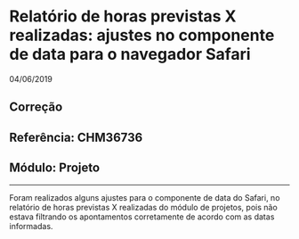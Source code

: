 # Relatório de horas previstas X realizadas: ajustes no componente de data para o navegador Safari
04/06/2019
## Correção
## Referência: CHM36736
## Módulo: Projeto
***

Foram realizados alguns ajustes para o componente de data do Safari, no relatório de horas previstas X realizadas do módulo de projetos, pois não estava filtrando os apontamentos corretamente de acordo com as datas informadas.